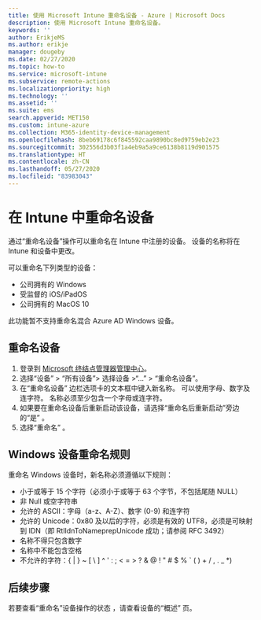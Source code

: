 ```yaml
---
title: 使用 Microsoft Intune 重命名设备 - Azure | Microsoft Docs
description: 使用 Microsoft Intune 重命名设备。
keywords: ''
author: ErikjeMS
ms.author: erikje
manager: dougeby
ms.date: 02/27/2020
ms.topic: how-to
ms.service: microsoft-intune
ms.subservice: remote-actions
ms.localizationpriority: high
ms.technology: ''
ms.assetid: ''
ms.suite: ems
search.appverid: MET150
ms.custom: intune-azure
ms.collection: M365-identity-device-management
ms.openlocfilehash: 8beb69178c6f845592caa9890bc8ed9759eb2e23
ms.sourcegitcommit: 302556d3b03f1a4eb9a5a9ce6138b8119d901575
ms.translationtype: HT
ms.contentlocale: zh-CN
ms.lasthandoff: 05/27/2020
ms.locfileid: "83983043"
---
```

# <a name="rename-a-device-in-intune"></a>在 Intune 中重命名设备

 通过“重命名设备”操作可以重命名在 Intune 中注册的设备。 设备的名称将在 Intune 和设备中更改。

可以重命名下列类型的设备：
- 公司拥有的 Windows 
- 受监督的 iOS/iPadOS
- 公司拥有的 MacOS 10

此功能暂不支持重命名混合 Azure AD Windows 设备。

## <a name="rename-a-device"></a>重命名设备

1. 登录到 [Microsoft 终结点管理器管理中心](https://go.microsoft.com/fwlink/?linkid=2109431)。
3. 选择“设备” > “所有设备”> 选择设备 >“…” > “重命名设备”。
4. 在“重命名设备”  边栏选项卡的文本框中键入新名称。 可以使用字母、数字及连字符。 名称必须至少包含一个字母或连字符。
5. 如果要在重命名设备后重新启动该设备，请选择“重命名后重新启动”旁边的“是”   。
6. 选择“重命名”  。

## <a name="windows-device-rename-rules"></a>Windows 设备重命名规则
重命名 Windows 设备时，新名称必须遵循以下规则：
- 小于或等于 15 个字符（必须小于或等于 63 个字节，不包括尾随 NULL）
- 非 Null 或空字符串
- 允许的 ASCII：字母（a-z、A-Z）、数字 (0-9) 和连字符
- 允许的 Unicode：0x80 及以后的字符，必须是有效的 UTF8，必须是可映射到 IDN（即 RtlIdnToNameprepUnicode 成功；请参阅 RFC 3492）
- 名称不得只包含数字
- 名称中不能包含空格
- 不允许的字符：{ | } ~ [ \ ] ^ ' : ; < = > ? & @ ! " # $ % ` ( ) + / , . _ *)


## <a name="next-steps"></a>后续步骤

若要查看“重命名”设备操作的状态  ，请查看设备的“概述”  页。
